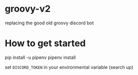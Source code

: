 # groovy-v2
replacing the good old groovy discord bot


# How to get started
pip install -u pipenv
pipenv install

set `DISCORD_TOKEN` in your environmental variable (search up)

